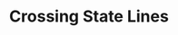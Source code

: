 ---
  id: "2376"
  fieldLayoutId: "89"
  uid: "c8fe9103-6a3f-407c-81cb-78280a354376"
  enabled: "1"
  archived: "0"
  dateCreated: "2018-06-05 22:57:08"
  dateUpdated: "2019-01-28 02:47:25"
  siteSettingsId: "2376"
  slug: "crossing-state-lines"
  siteId: "1"
  uri: "patterns/ios/entry/crossing-state-lines"
  enabledForSite: "1"
  sectionId: "2"
  typeId: "2"
  authorId: "1"
  postDate: "2018-06-05 22:57:08"
  expiryDate: null
  contentId: "2376"
  title: "Crossing State Lines"
  field_allColorsComputed: null
  field_allColorsComputedIllustration: null
  field_allColorsComputedThumbnail: null
  field_appDescription: null
  field_appDescriptionSentiment: null
  field_audio: "0"
  field_authorFaq: null
  field_bgThumbPosition: "center bottom"
  field_body: null
  field_captureSize: null
  field_categoriesRaw: "feedback loop,delight,"
  field_categoryInPlainText: null
  field_coldThumbTransform: null
  field_colorPalette: null
  field_contributorName: null
  field_contributorUrl: null
  field_coverColor: null
  field_dominantColor: null
  field_externalContributor: "0"
  field_fetchWebsiteData: null
  field_fullName: null
  field_gfycatSource: null
  field_gif: "0"
  field_gumletUrl: null
  field_gumletUrlNoPreParse: null
  field_howHelps: "<p><strong>Delight and Feedback Loop.</strong></p><p>Besides being a delightful interaction that helps users to appreciate the app and its details, this solution also provides a helpful feedback loop that informs the user of a significant event in their trip. Crossing state lines usually mean that the user is now under a different jurisdiction and specific traffic rules may be different.</p><p>It also gives the user a clear milestone related to the progress of their trip, and it might influence other decisions like stopping for a rest, gas or food.</p>"
  field_howWorks: "<p>Google Maps is the most popular navigation app in the world. As of 2015, Google Maps had more than 70 million unique users in the US who actively use the app to navigate and locate addresses and venues.</p><p>When Google Maps users drive in the US with the app in navigation mode and are moving from a location in one state to a location in a different state, the app will show a personalized welcome message when they cross the state line.</p><p>The personalized message appears inside a flash banner shows up at the bottom of the app. </p><p>The banner has a message that reads \"Welcome to {State}\" and a custom avatar that features some stereotypical or cultural symbol of that state.</p><p>For instance, in the example provided for this Wave, the app welcomes the user to Oregon and shows the avatar of a lumberjack. The pacific northwest is one of the top producers of lumber in the US, and the state of Oregon is often associated with logging, and the hipster culture </p><p>(which happens to be influenced by the lumberjack fashion.)</p>"
  field_iconColors: null
  field_iconComputedColors: null
  field_illustrationSource: null
  field_imagePathRaw: "https://s3-us-west-2.amazonaws.com/waveguideio/captures/waves/GoogleMaps-CrossingStateLine.jpg"
  field_imageTextOcr: null
  field_depthArticleBody: null
  field_lpSentimentScore: null
  field_lpUrl: null
  field_mediaEmbed: "<figure><img src=\"{asset:2375:url||https://s3-us-west-2.amazonaws.com/waveguideio/captures/waves/GoogleMaps-CrossingStateLine.jpg}\" alt=\"\" /></figure>"
  field_mobileId: null
  field_mobileShotSrc: null
  field_newsObject: null
  field_pageFetchJsonString: null
  field_patternSrc: "Google Maps"
  field_platformRaw: "iOS"
  field_qualityDescription: null
  field_rawResponse: null
  field_readingDuration: null
  field_readingDurationSeconds: null
  field_readingEaseLevel: null
  field_readingEaseScore: null
  field_references: null
  field_screenshotColors: null
  field_screenshotComputedColors: null
  field_sourceFromArchive: null
  field_strategyDescription: null
  field_thumbColors: null
  field_thumbVideoUrl: null
  field_webDescription: null
  field_webTitle: null
  field_what: "<p>This is a solution found in the Google Maps mobile apps. When users are in navigation mode driving on an interstate highway, the get a friendly welcome message that informs when they have crossed a state line.</p>"
  root: null
  lft: null
  rgt: null
  level: null
  structureId: null
  layout: layouts/post.njk
---